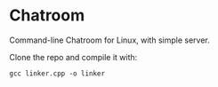 # Chatroom

Command-line Chatroom for Linux, with simple server.

Clone the repo and compile it with:

	gcc linker.cpp -o linker
